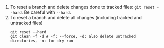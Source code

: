 1. To reset a branch and delete changes done to tracked files: `git reset --hard`. Be careful with `--hard`.
2. To reset a branch and delete all changes (including tracked and untracked files)
	```
	git reset --hard
	git clean -f -d # -f: --force, -d: also delete untracked directories, -n: for dry run
```